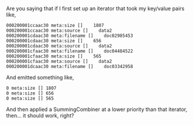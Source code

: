 Are you saying that if I first set up an iterator that took my key/value pairs like,

    000200001ccaac30 meta:size []    1807
    000200001ccaac30 meta:source []    data2
    000200001cdaac30 meta:filename []    doc02985453
    000200001cdaac30 meta:size []    656
    000200001cdaac30 meta:source []    data2
    000200001cfaac30 meta:filename []    doc04484522
    000200001cfaac30 meta:size []    565
    000200001cfaac30 meta:source []    data2
    000200001dcaac30 meta:filename []    doc03342958

And emitted something like,

    0 meta:size [] 1807
    0 meta:size [] 656
    0 meta:size [] 565

And then applied a SummingCombiner at a lower priority than that iterator, then... it should work, right?
